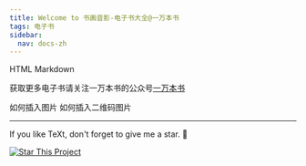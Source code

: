 ```yaml
---
title: Welcome to 书画音影-电子书大全@一万本书
tags: 电子书
sidebar:
  nav: docs-zh
---
```


HTML
Markdown

获取更多电子书请关注一万本书的公众号[一万本书](mailto:yiwanbenshu@hotmail.com) 

如何插入图片
如何插入二维码图片

<!--more-->

---

If you like TeXt, don't forget to give me a star. :star2:

[![Star This Project](https://img.shields.io/github/stars/kitian616/jekyll-TeXt-theme.svg?label=Stars&style=social)](https://github.com/kitian616/jekyll-TeXt-theme/)